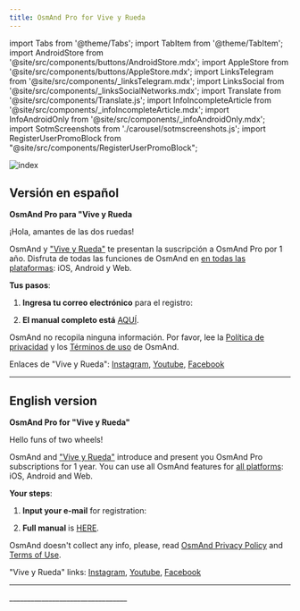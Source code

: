 ```yaml
---
title: OsmAnd Pro for Vive y Rueda
---
```


import Tabs from '@theme/Tabs';
import TabItem from '@theme/TabItem';
import AndroidStore from '@site/src/components/buttons/AndroidStore.mdx';
import AppleStore from '@site/src/components/buttons/AppleStore.mdx';
import LinksTelegram from '@site/src/components/_linksTelegram.mdx';
import LinksSocial from '@site/src/components/_linksSocialNetworks.mdx';
import Translate from '@site/src/components/Translate.js';
import InfoIncompleteArticle from '@site/src/components/_infoIncompleteArticle.mdx';
import InfoAndroidOnly from '@site/src/components/_infoAndroidOnly.mdx';
import SotmScreenshots from './carousel/sotmscreenshots.js';
import RegisterUserPromoBlock from "@site/src/components/RegisterUserPromoBlock";

![index](@site/static/img/promo/ibs/ibs.png)

## Versión en español

**OsmAnd Pro para "Vive y Rueda**

¡Hola, amantes de las dos ruedas!

OsmAnd y ["Vive y Rueda"](https://www.facebook.com/profile.php?id=61565140212038) te presentan la suscripción a OsmAnd Pro por 1 año. Disfruta de todas las funciones de OsmAnd en [en todas las plataformas](https://osmand.net/docs/user/personal/osmand-cloud#cross-platform): iOS, Android y Web.


**Tus pasos**:

1. **Ingresa tu correo electrónico** para el registro:
   
<RegisterUserPromoBlock  promoKey='viveyrueda'/>

<p> </p>

2. **El manual completo está** [AQUÍ](https://osmand.net/promo/manual#versión-en-español).

OsmAnd no recopila ninguna información. Por favor, lee la [Política de privacidad](https://osmand.net/docs/legal/privacy-policy) y los [Términos de uso](https://osmand.net/docs/legal/terms-of-use) de OsmAnd.


Enlaces de "Vive y Rueda": [Instagram](https://www.instagram.com/viveyrueda/), [Youtube](https://www.youtube.com/@ViveyRueda), [Facebook](https://www.facebook.com/profile.php?id=61565140212038)

______________________________

## English version

**OsmAnd Pro for "Vive y Rueda"**

Hello funs of two wheels!

OsmAnd and ["Vive y Rueda"](https://www.facebook.com/profile.php?id=61565140212038) introduce and present you OsmAnd Pro subscriptions for 1 year. 
You can use all OsmAnd features for [all platforms](https://osmand.net/docs/user/personal/osmand-cloud#cross-platform): iOS, Android and Web.

**Your steps**:

1. **Input your e-mail** for registration:
   
<RegisterUserPromoBlock  promoKey='viveyrueda'/>

<p> </p>

2. **Full manual** is [HERE](https://osmand.net/promo/manual#english-version).

OsmAnd doesn't collect any info, please, read [OsmAnd Privacy Policy](https://osmand.net/docs/legal/privacy-policy) and [Terms of Use](https://osmand.net/docs/legal/terms-of-use).

"Vive y Rueda" links: [Instagram](https://www.instagram.com/viveyrueda/), [Youtube](https://www.youtube.com/@ViveyRueda), [Facebook](https://www.facebook.com/profile.php?id=61565140212038)
________________________________

<SotmScreenshots />
_________________________________


<LinksSocial/>
<LinksTelegram/>